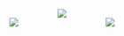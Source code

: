 <div align="center"> 
<img   src="https://camo.githubusercontent.com/c31248d607b3c8fe3175a3b6ca8d8f297ec4e2ce91daefa658ab2c34982890ea/68747470733a2f2f63646e2e6a7364656c6976722e6e65742f67682f73756e3032323553554e2f73756e3032323553554e2f6173736574732f696d616765732f636f64696e672e676966">
</div>
<div style="display:flex;justify-content:space-evenly;width:100%">
  <img src="https://github-readme-stats.vercel.app/api/top-langs/?username=abc-0886kAX-code&layout=compact">
  <img src="https://github-readme-stats.vercel.app/api?username=abc-0886kAX-code&show_icons=true&theme=radical">
</div>




<!--
**abc-0886kAX-code/abc-0886kAX-code** is a ✨ _special_ ✨ repository because its `README.md` (this file) appears on your GitHub profile.

Here are some ideas to get you started:

- 🔭 I’m currently working on ...
- 🌱 I’m currently learning ...
- 👯 I’m looking to collaborate on ...
- 🤔 I’m looking for help with ...
- 💬 Ask me about ...
- 📫 How to reach me: ...
- 😄 Pronouns: ...
- ⚡ Fun fact: ...
-->

